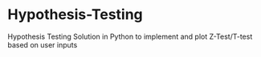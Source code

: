 # Hypothesis-Testing
Hypothesis Testing Solution in Python to implement and plot Z-Test/T-test based on user inputs
